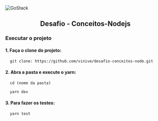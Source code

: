 
<img alt="GoStack" src="https://storage.googleapis.com/golden-wind/bootcamp-gostack/header-desafios.png" />
<h2 align="center">
  Desafio - Conceitos-Nodejs
</h2>

<h3>Executar o projeto</h3>

<h4>1. Faça o clone do projeto:</h4>

```
  git clone: https://github.com/vinive/desafio-conceitos-node.git
```

<h4>2. Abra a pasta e execute o yarn:</h4>

```
  cd (nome da pasta)
  
  yarn dev
```


<h4>3. Para fazer os testes:</h4>

```  
  yarn test
```
